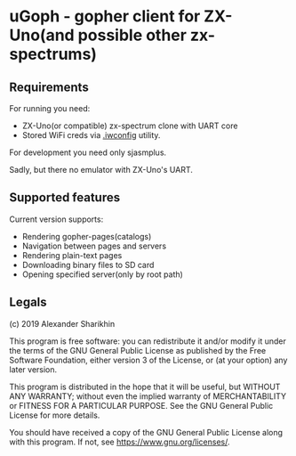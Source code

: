 # uGoph - gopher client for ZX-Uno(and possible other zx-spectrums)

## Requirements

For running you need:
 * ZX-Uno(or compatible) zx-spectrum clone with UART core
 * Stored WiFi creds via [.iwconfig](https://github.com/nihirash/iwconfig) utility.

For development you need only sjasmplus. 

Sadly, but there no emulator with ZX-Uno's UART.

## Supported features

Current version supports:

 * Rendering gopher-pages(catalogs)
 * Navigation between pages and servers
 * Rendering plain-text pages
 * Downloading binary files to SD card
 * Opening specified server(only by root path)

## Legals

(c) 2019 Alexander Sharikhin

This program is free software: you can redistribute it and/or modify
it under the terms of the GNU General Public License as published by
the Free Software Foundation, either version 3 of the License, or
(at your option) any later version.

This program is distributed in the hope that it will be useful,
but WITHOUT ANY WARRANTY; without even the implied warranty of
MERCHANTABILITY or FITNESS FOR A PARTICULAR PURPOSE.  See the
GNU General Public License for more details.

You should have received a copy of the GNU General Public License
along with this program.  If not, see <https://www.gnu.org/licenses/>.
